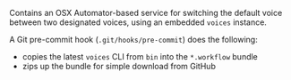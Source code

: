 Contains an OSX Automator-based service for switching the default voice
between two designated voices, using an embedded `voices` instance.

A Git pre-commit hook (`.git/hooks/pre-commit`) does the following:

* copies the latest `voices` CLI from `bin` into the `*.workflow` bundle
* zips up the bundle for simple download from GitHub

